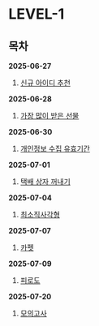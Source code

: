 # LEVEL-1

## 목차

**2025-06-27**

1. [신규 아이디 추천](./2025-06-27/신규-아이디-추천.md)

**2025-06-28**

1. [가장 많이 받은 선물](./2025-06-28/가장-많이-받은-선물.md)

**2025-06-30**

1. [개인정보 수집 유효기간](./2025-06-30/개인정보-수집-유효기간.md)

**2025-07-01**

1. [택배 상자 꺼내기](./2025-07-01/택배-상자-꺼내기.md)

**2025-07-04**

1. [최소직사각형](./2025-07-04/최소직사각형.md)

**2025-07-07**

1. [카펫](./2025-07-07/카펫.md)

**2025-07-09**

1. [피로도](./2025-07-09/피로도.md)

**2025-07-20**

1. [모의고사](./2025-07-20/모의고사.md)
